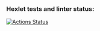 ### Hexlet tests and linter status:
[![Actions Status](https://github.com/frammone/frontend-project-lvl1/workflows/hexlet-check/badge.svg)](https://github.com/frammone/frontend-project-lvl1/actions)